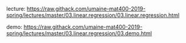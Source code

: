 lecture: https://raw.githack.com/umaine-mat400-2019-spring/lectures/master/03.linear.regression/03.linear.regression.html

demo: https://raw.githack.com/umaine-mat400-2019-spring/lectures/master/03.linear.regression/03.demo.html